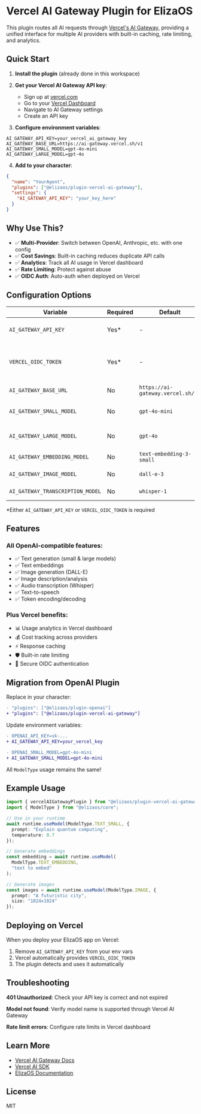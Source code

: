 # Vercel AI Gateway Plugin for ElizaOS

This plugin routes all AI requests through [Vercel's AI Gateway](https://vercel.com/docs/ai-gateway), providing a unified interface for multiple AI providers with built-in caching, rate limiting, and analytics.

## Quick Start

1. **Install the plugin** (already done in this workspace)

2. **Get your Vercel AI Gateway API key**:
   - Sign up at [vercel.com](https://vercel.com)
   - Go to your [Vercel Dashboard](https://vercel.com/dashboard)
   - Navigate to AI Gateway settings
   - Create an API key

3. **Configure environment variables**:

```env
AI_GATEWAY_API_KEY=your_vercel_ai_gateway_key
AI_GATEWAY_BASE_URL=https://ai-gateway.vercel.sh/v1
AI_GATEWAY_SMALL_MODEL=gpt-4o-mini
AI_GATEWAY_LARGE_MODEL=gpt-4o
```

4. **Add to your character**:

```json
{
  "name": "YourAgent",
  "plugins": ["@elizaos/plugin-vercel-ai-gateway"],
  "settings": {
    "AI_GATEWAY_API_KEY": "your_key_here"
  }
}
```

## Why Use This?

- ✅ **Multi-Provider**: Switch between OpenAI, Anthropic, etc. with one config
- ✅ **Cost Savings**: Built-in caching reduces duplicate API calls
- ✅ **Analytics**: Track all AI usage in Vercel dashboard
- ✅ **Rate Limiting**: Protect against abuse
- ✅ **OIDC Auth**: Auto-auth when deployed on Vercel

## Configuration Options

| Variable | Required | Default | Description |
|----------|----------|---------|-------------|
| `AI_GATEWAY_API_KEY` | Yes* | - | Your Vercel AI Gateway API key |
| `VERCEL_OIDC_TOKEN` | Yes* | - | Auto-provided by Vercel (when deployed) |
| `AI_GATEWAY_BASE_URL` | No | `https://ai-gateway.vercel.sh/v1` | Gateway endpoint |
| `AI_GATEWAY_SMALL_MODEL` | No | `gpt-4o-mini` | Fast model for simple tasks |
| `AI_GATEWAY_LARGE_MODEL` | No | `gpt-4o` | Complex reasoning model |
| `AI_GATEWAY_EMBEDDING_MODEL` | No | `text-embedding-3-small` | Text embeddings |
| `AI_GATEWAY_IMAGE_MODEL` | No | `dall-e-3` | Image generation |
| `AI_GATEWAY_TRANSCRIPTION_MODEL` | No | `whisper-1` | Audio transcription |

*Either `AI_GATEWAY_API_KEY` or `VERCEL_OIDC_TOKEN` is required

## Features

### All OpenAI-compatible features:
- ✅ Text generation (small & large models)
- ✅ Text embeddings
- ✅ Image generation (DALL-E)
- ✅ Image description/analysis
- ✅ Audio transcription (Whisper)
- ✅ Text-to-speech
- ✅ Token encoding/decoding

### Plus Vercel benefits:
- 📊 Usage analytics in Vercel dashboard
- 💰 Cost tracking across providers
- ⚡ Response caching
- 🛡️ Built-in rate limiting
- 🔐 Secure OIDC authentication

## Migration from OpenAI Plugin

Replace in your character:
```diff
- "plugins": ["@elizaos/plugin-openai"]
+ "plugins": ["@elizaos/plugin-vercel-ai-gateway"]
```

Update environment variables:
```diff
- OPENAI_API_KEY=sk-...
+ AI_GATEWAY_API_KEY=your_vercel_key

- OPENAI_SMALL_MODEL=gpt-4o-mini
+ AI_GATEWAY_SMALL_MODEL=gpt-4o-mini
```

All `ModelType` usage remains the same!

## Example Usage

```typescript
import { vercelAIGatewayPlugin } from "@elizaos/plugin-vercel-ai-gateway";
import { ModelType } from "@elizaos/core";

// Use in your runtime
await runtime.useModel(ModelType.TEXT_SMALL, {
  prompt: "Explain quantum computing",
  temperature: 0.7
});

// Generate embeddings
const embedding = await runtime.useModel(
  ModelType.TEXT_EMBEDDING,
  "text to embed"
);

// Generate images
const images = await runtime.useModel(ModelType.IMAGE, {
  prompt: "A futuristic city",
  size: "1024x1024"
});
```

## Deploying on Vercel

When you deploy your ElizaOS app on Vercel:

1. Remove `AI_GATEWAY_API_KEY` from your env vars
2. Vercel automatically provides `VERCEL_OIDC_TOKEN`
3. The plugin detects and uses it automatically

## Troubleshooting

**401 Unauthorized**: Check your API key is correct and not expired

**Model not found**: Verify model name is supported through Vercel AI Gateway

**Rate limit errors**: Configure rate limits in Vercel dashboard

## Learn More

- [Vercel AI Gateway Docs](https://vercel.com/docs/ai-gateway)
- [Vercel AI SDK](https://sdk.vercel.ai)
- [ElizaOS Documentation](https://elizaos.ai)

## License

MIT
